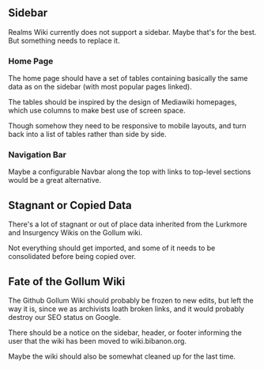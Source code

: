 ## Sidebar

Realms Wiki currently does not support a sidebar. Maybe that's for the best. But something needs to replace it.

### Home Page

The home page should have a set of tables containing basically the same data as on the sidebar (with most popular pages linked).

The tables should be inspired by the design of Mediawiki homepages, which use columns to make best use of screen space. 

Though somehow they need to be responsive to mobile layouts, and turn back into a list of tables rather than side by side.

### Navigation Bar

Maybe a configurable Navbar along the top with links to top-level sections would be a great alternative.

## Stagnant or Copied Data

There's a lot of stagnant or out of place data inherited from the Lurkmore and Insurgency Wikis on the Gollum wiki. 

Not everything should get imported, and some of it needs to be consolidated before being copied over.

## Fate of the Gollum Wiki

The Github Gollum Wiki should probably be frozen to new edits, but left the way it is, since we as archivists loath broken links, and it would probably destroy our SEO status on Google.

There should be a notice on the sidebar, header, or footer informing the user that the wiki has been moved to wiki.bibanon.org. 

Maybe the wiki should also be somewhat cleaned up for the last time.